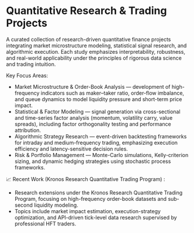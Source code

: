 # Quantitative Research & Trading Projects
A curated collection of research-driven quantitative finance projects integrating market microstructure modeling, statistical signal research, and algorithmic execution.
Each study emphasizes interpretability, robustness, and real-world applicability under the principles of rigorous data science and trading intuition.

Key Focus Areas:
- Market Microstructure & Order-Book Analysis — development of high-frequency indicators such as maker–taker ratio, order-flow imbalance, and queue dynamics to model liquidity pressure and short-term price impact.
- Statistical & Factor Modeling — signal generation via cross-sectional and time-series factor analysis (momentum, volatility carry, value spreads), including factor orthogonality testing and performance attribution.
- Algorithmic Strategy Research — event-driven backtesting frameworks for intraday and medium-frequency trading, emphasizing execution efficiency and latency-sensitive decision rules.
- Risk & Portfolio Management — Monte-Carlo simulations, Kelly-criterion sizing, and dynamic hedging strategies using stochastic process frameworks.

📈 Recent Work (Kronos Research Quantitative Trading Program) : 
- Research extensions under the Kronos Research Quantitative Trading Program, focusing on high-frequency order-book datasets and sub-second liquidity modeling.
- Topics include market impact estimation, execution-strategy optimization, and API-driven tick-level data research supervised by professional HFT traders.
